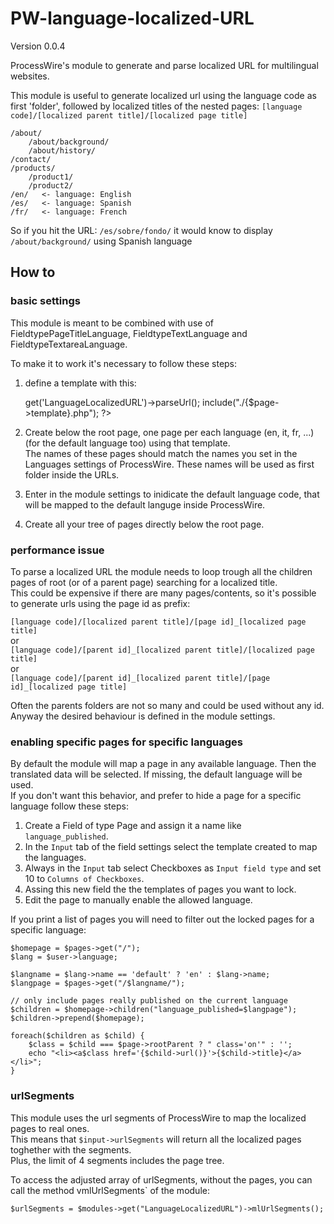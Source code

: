 PW-language-localized-URL
=========================

Version 0.0.4

ProcessWire's module to generate and parse localized URL for multilingual websites.

This module is useful to generate localized url using the language code as first 'folder', followed by localized titles of the nested pages:
`[language code]/[localized parent title]/[localized page title]`

	/about/  
	    /about/background/  
	    /about/history/  
	/contact/  
	/products/  
	    /product1/  
	    /product2/  
	/en/   <- language: English  
	/es/   <- language: Spanish  
	/fr/   <- language: French  

So if you hit the URL: `/es/sobre/fondo/` it would know to display `/about/background/` using Spanish language

## How to  

### basic settings

This module is meant to be combined with use of FieldtypePageTitleLanguage, FieldtypeTextLanguage and FieldtypeTextareaLanguage.

To make it to work it's necessary to follow these steps:

1. define a template with this:

	<?php 
		$page = $modules->get('LanguageLocalizedURL')->parseUrl();
		include("./{$page->template}.php");
	?>

1. Create below the root page, one page per each language (en, it, fr, ...) (for the default language too) using that template.  
The names of these pages should match the names you set in the Languages settings of ProcessWire. These names will be used as first folder inside the URLs.  
1. Enter in the module settings to inidicate the default language code, that will be mapped to the default languge inside ProcessWire.  
1. Create all your tree of pages directly below the root page.  

### performance issue

To parse a localized URL the module needs to loop trough all the children pages of root (or of a parent page) searching for a localized title.  
This could be expensive if there are many pages/contents, so it's possible to generate urls using the page id as prefix:  

`[language code]/[localized parent title]/[page id]_[localized page title]`  
or  
`[language code]/[parent id]_[localized parent title]/[localized page title]`  
or  
`[language code]/[parent id]_[localized parent title]/[page id]_[localized page title]`  

Often the parents folders are not so many and could be used without any id.  
Anyway the desired behaviour is defined in the module settings.  

### enabling specific pages for specific languages

By default the module will map a page in any available language. Then the translated data will be selected. If missing, the default language will be used.  
If you don't want this behavior, and prefer to hide a page for a specific language follow these steps:

1. Create a Field of type Page and assign it a name like `language_published`.
1. In the `Input` tab of the field settings select the template created to map the languages.
1. Always in the `Input` tab select Checkboxes as `Input field type` and set 10 to `Columns of Checkboxes`.
1. Assing this new field the the templates of pages you want to lock.
1. Edit the page to manually enable the allowed language.

If you print a list of pages you will need to filter out the locked pages for a specific language:  

	$homepage = $pages->get("/"); 
	$lang = $user->language;

	$langname = $lang->name == 'default' ? 'en' : $lang->name;
	$langpage = $pages->get("/$langname/");

	// only include pages really published on the current language
	$children = $homepage->children("language_published=$langpage");
	$children->prepend($homepage); 

	foreach($children as $child) {
		$class = $child === $page->rootParent ? " class='on'" : '';
		echo "<li><a$class href='{$child->url()}'>{$child->title}</a></li>";
	}
	
### urlSegments

This module uses the url segments of ProcessWire to map the localized pages to real ones.  
This means that `$input->urlSegments` will return all the localized pages toghether with the segments.  
Plus, the limit of 4 segments includes the page tree.  

To access the adjusted array of urlSegments, without the pages, you can call the method vmlUrlSegments` of the module:

	$urlSegments = $modules->get("LanguageLocalizedURL")->mlUrlSegments();

